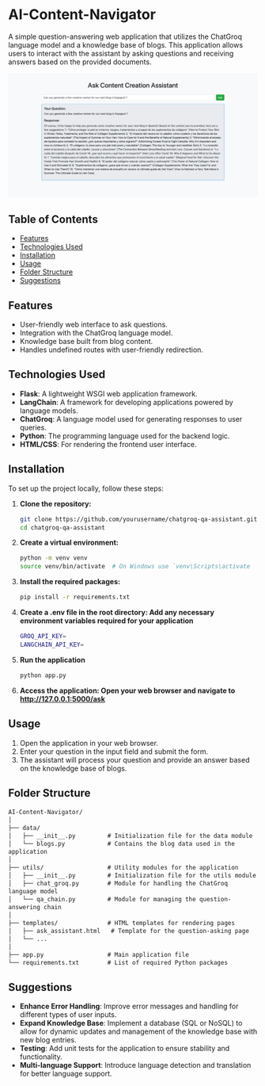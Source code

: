 # AI-Content-Navigator

A simple question-answering web application that utilizes the ChatGroq language model and a knowledge base of blogs. This application allows users to interact with the assistant by asking questions and receiving answers based on the provided documents.

![image info](./static/app_image.png)

## Table of Contents

- [Features](#features)
- [Technologies Used](#technologies-used)
- [Installation](#installation)
- [Usage](#usage)
- [Folder Structure](#folder-structure)
- [Suggestions](#suggestions)

## Features

- User-friendly web interface to ask questions.
- Integration with the ChatGroq language model.
- Knowledge base built from blog content.
- Handles undefined routes with user-friendly redirection.

## Technologies Used

- **Flask**: A lightweight WSGI web application framework.
- **LangChain**: A framework for developing applications powered by language models.
- **ChatGroq**: A language model used for generating responses to user queries.
- **Python**: The programming language used for the backend logic.
- **HTML/CSS**: For rendering the frontend user interface.

## Installation

To set up the project locally, follow these steps:

1. **Clone the repository:**
   ```bash
   git clone https://github.com/yourusername/chatgroq-qa-assistant.git
   cd chatgroq-qa-assistant

2. **Create a virtual environment:**
   ```bash
   python -m venv venv
   source venv/bin/activate  # On Windows use `venv\Scripts\activate

3. **Install the required packages:**
   ```bash
   pip install -r requirements.txt

4. **Create a .env file in the root directory: Add any necessary environment variables required for your application**
    ```bash
   GROQ_API_KEY=
   LANGCHAIN_API_KEY=

5. **Run the application**
    ```bash
   python app.py

5. **Access the application: Open your web browser and navigate to http://127.0.0.1:5000/ask**

## Usage
1. Open the application in your web browser.
2. Enter your question in the input field and submit the form.
3. The assistant will process your question and provide an answer based on the knowledge base of blogs.

## Folder Structure
    AI-Content-Navigator/
    │
    ├── data/
    │   ├── __init__.py         # Initialization file for the data module
    │   └── blogs.py            # Contains the blog data used in the application
    │
    ├── utils/                  # Utility modules for the application
    │   ├── __init__.py         # Initialization file for the utils module
    │   ├── chat_groq.py        # Module for handling the ChatGroq language model
    │   └── qa_chain.py         # Module for managing the question-answering chain
    │
    ├── templates/              # HTML templates for rendering pages
    │   ├── ask_assistant.html   # Template for the question-asking page
    │   └── ...
    │
    ├── app.py                  # Main application file
    └── requirements.txt        # List of required Python packages

## Suggestions
- **Enhance Error Handling**: Improve error messages and handling for different types of user inputs.
- **Expand Knowledge Base**: Implement a database (SQL or NoSQL) to allow for dynamic updates and management of the knowledge base with new blog entries.
- **Testing**: Add unit tests for the application to ensure stability and functionality.
- **Multi-language Support**: Introduce language detection and translation for better language support.
